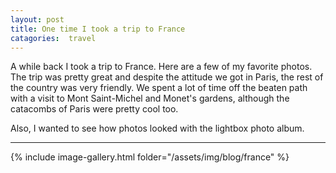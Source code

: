 ```yaml
---
layout: post
title: One time I took a trip to France
catagories:  travel
---
```

A while back I took a trip to France.  Here are a few of  my favorite photos.  The trip was pretty great and despite the attitude we got in Paris, the rest of the country was very friendly.  We spent a lot of time off the beaten path with a visit to Mont Saint-Michel and Monet's gardens, although the catacombs of Paris were pretty cool too.

Also, I wanted to see how photos looked with the lightbox photo album.

----------

{% include image-gallery.html folder="/assets/img/blog/france" %}
